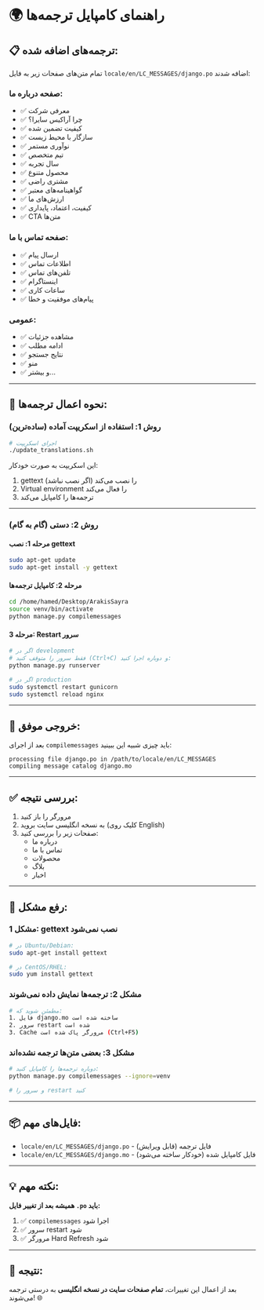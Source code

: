 # 🌍 راهنمای کامپایل ترجمه‌ها

## 📋 ترجمه‌های اضافه شده:

تمام متن‌های صفحات زیر به فایل `locale/en/LC_MESSAGES/django.po` اضافه شدند:

### صفحه درباره ما:
- ✅ معرفی شرکت
- ✅ چرا آراکیس سایرا؟
- ✅ کیفیت تضمین شده
- ✅ سازگار با محیط زیست
- ✅ نوآوری مستمر
- ✅ تیم متخصص
- ✅ سال تجربه
- ✅ محصول متنوع
- ✅ مشتری راضی
- ✅ گواهینامه‌های معتبر
- ✅ ارزش‌های ما
- ✅ کیفیت، اعتماد، پایداری
- ✅ CTA متن‌ها

### صفحه تماس با ما:
- ✅ ارسال پیام
- ✅ اطلاعات تماس
- ✅ تلفن‌های تماس
- ✅ اینستاگرام
- ✅ ساعات کاری
- ✅ پیام‌های موفقیت و خطا

### عمومی:
- ✅ مشاهده جزئیات
- ✅ ادامه مطلب
- ✅ نتایج جستجو
- ✅ منو
- ✅ و بیشتر...

---

## 🚀 نحوه اعمال ترجمه‌ها:

### روش 1: استفاده از اسکریپت آماده (ساده‌ترین)

```bash
# اجرای اسکریپت
./update_translations.sh
```

این اسکریپت به صورت خودکار:
1. gettext را نصب می‌کند (اگر نصب نباشد)
2. Virtual environment را فعال می‌کند
3. ترجمه‌ها را کامپایل می‌کند

---

### روش 2: دستی (گام به گام)

#### مرحله 1: نصب gettext

```bash
sudo apt-get update
sudo apt-get install -y gettext
```

#### مرحله 2: کامپایل ترجمه‌ها

```bash
cd /home/hamed/Desktop/ArakisSayra
source venv/bin/activate
python manage.py compilemessages
```

#### مرحله 3: Restart سرور

```bash
# اگر در development
# فقط سرور را متوقف کنید (Ctrl+C) و دوباره اجرا کنید:
python manage.py runserver

# اگر در production
sudo systemctl restart gunicorn
sudo systemctl reload nginx
```

---

## 📝 خروجی موفق:

بعد از اجرای `compilemessages` باید چیزی شبیه این ببینید:

```
processing file django.po in /path/to/locale/en/LC_MESSAGES
compiling message catalog django.mo
```

---

## ✅ بررسی نتیجه:

1. مرورگر را باز کنید
2. به نسخه انگلیسی سایت بروید (کلیک روی English)
3. صفحات زیر را بررسی کنید:
   - درباره ما
   - تماس با ما
   - محصولات
   - بلاگ
   - اخبار

---

## 🔧 رفع مشکل:

### مشکل 1: gettext نصب نمی‌شود
```bash
# در Ubuntu/Debian:
sudo apt-get install gettext

# در CentOS/RHEL:
sudo yum install gettext
```

### مشکل 2: ترجمه‌ها نمایش داده نمی‌شوند
```bash
# مطمئن شوید که:
1. فایل django.mo ساخته شده است
2. سرور restart شده است
3. Cache مرورگر پاک شده است (Ctrl+F5)
```

### مشکل 3: بعضی متن‌ها ترجمه نشده‌اند
```bash
# دوباره ترجمه‌ها را کامپایل کنید:
python manage.py compilemessages --ignore=venv

# و سرور را restart کنید
```

---

## 📦 فایل‌های مهم:

- `locale/en/LC_MESSAGES/django.po` - فایل ترجمه (قابل ویرایش)
- `locale/en/LC_MESSAGES/django.mo` - فایل کامپایل شده (خودکار ساخته می‌شود)

---

## 💡 نکته مهم:

**همیشه بعد از تغییر فایل `.po` باید:**
1. ✅ `compilemessages` اجرا شود
2. ✅ سرور restart شود
3. ✅ مرورگر Hard Refresh شود

---

## 🎯 نتیجه:

بعد از اعمال این تغییرات، **تمام صفحات سایت در نسخه انگلیسی** به درستی ترجمه می‌شوند! 🌐

